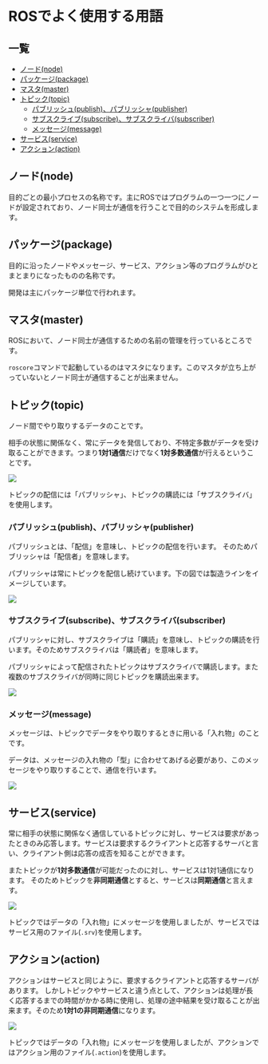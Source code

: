 # ROSでよく使用する用語

## 一覧

* [ノード\(node\)](ros_word.md#node)
* [パッケージ\(package\)](ros_word.md#package)
* [マスタ\(master\)](ros_word.md#master)
* [トピック\(topic\)](ros_word.md#topic)
  * [パブリッシュ\(publish\)、パブリッシャ\(publisher\)](ros_word.md#publish)
  * [サブスクライブ\(subscribe\)、サブスクライバ\(subscriber\)](ros_word.md#subscribe)
  * [メッセージ\(message\)](ros_word.md#message)
* [サービス\(service\)](ros_word.md#service)
* [アクション\(action\)](ros_word.md#action)

## ノード\(node\)    <a id="node"></a>

目的ごとの最小プロセスの名称です。主にROSではプログラムの一つ一つにノードが設定されており、ノード同士が通信を行うことで目的のシステムを形成します。

## パッケージ\(package\)    <a id="package"></a>

目的に沿ったノードやメッセージ、サービス、アクション等のプログラムがひとまとまりになったものの名称です。

開発は主にパッケージ単位で行われます。

## マスタ\(master\)    <a id="master"></a>

ROSにおいて、ノード同士が通信するための名前の管理を行っているところです。

`roscore`コマンドで起動しているのはマスタになります。このマスタが立ち上がっていないとノード同士が通信することが出来ません。

## トピック\(topic\)    <a id="topic"></a>

ノード間でやり取りするデータのことです。

相手の状態に関係なく、常にデータを発信しており、不特定多数がデータを受け取ることができます。つまり**1対1通信**だけでなく**1対多数通信**が行えるということです。

![](../../.gitbook/assets/topic.png)

トピックの配信には「パブリッシャ」、トピックの購読には「サブスクライバ」を使用します。

### パブリッシュ\(publish\)、パブリッシャ\(publisher\)    <a id="publish"></a>

パブリッシュとは、「配信」を意味し、トピックの配信を行います。 そのためパブリッシャは「配信者」を意味します。

パブリッシャは常にトピックを配信し続けています。下の図では製造ラインをイメージしています。

![](../../.gitbook/assets/publisher.png)

### サブスクライブ\(subscribe\)、サブスクライバ\(subscriber\)    <a id="subscribe"></a>

パブリッシャに対し、サブスクライブは「購読」を意味し、トピックの購読を行います。そのためサブスクライバは「購読者」を意味します。

パブリッシャによって配信されたトピックはサブスクライバで購読します。また複数のサブスクライバが同時に同じトピックを購読出来ます。

![](../../.gitbook/assets/subscriber.png)

### メッセージ\(message\)    <a id="message"></a>

メッセージは、トピックでデータをやり取りするときに用いる「入れ物」のことです。

データは、メッセージの入れ物の「型」に合わせてあげる必要があり、このメッセージをやり取りすることで、通信を行います。

![](../../.gitbook/assets/message.png)

## サービス\(service\)    <a id="service"></a>

常に相手の状態に関係なく通信しているトピックに対し、サービスは要求があったときのみ応答します。サービスは要求するクライアントと応答するサーバと言い、クライアント側は応答の成否を知ることができます。

またトピックが**1対多数通信**が可能だったのに対し、サービスは1対1通信になります。 そのためトピックを**非同期通信**とすると、サービスは**同期通信**と言えます。

![](../../.gitbook/assets/service.png)

トピックではデータの「入れ物」にメッセージを使用しましたが、サービスではサービス用のファイル\(`.srv`\)を使用します。

## アクション\(action\)    <a id="action"></a>

アクションはサービスと同じように、要求するクライアントと応答するサーバがあります。 しかしトピックやサービスと違う点として、アクションは処理が長く応答するまでの時間がかかる時に使用し、処理の途中結果を受け取ることが出来ます。そのため**1対1の非同期通信**になります。

![](../../.gitbook/assets/action.png)

トピックではデータの「入れ物」にメッセージを使用しましたが、アクションではアクション用のファイル\(`.action`\)を使用します。

